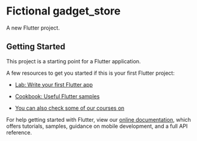 # Fictional gadget_store

A new Flutter project.

## Getting Started

This project is a starting point for a Flutter application.

A few resources to get you started if this is your first Flutter project:

- [Lab: Write your first Flutter app](https://flutter.dev/docs/get-started/codelab)
- [Cookbook: Useful Flutter samples](https://flutter.dev/docs/cookbook)

- [You can also check some of our courses on ](https://gmtsoftware.tech)

For help getting started with Flutter, view our
[online documentation](https://flutter.dev/docs), which offers tutorials,
samples, guidance on mobile development, and a full API reference.
